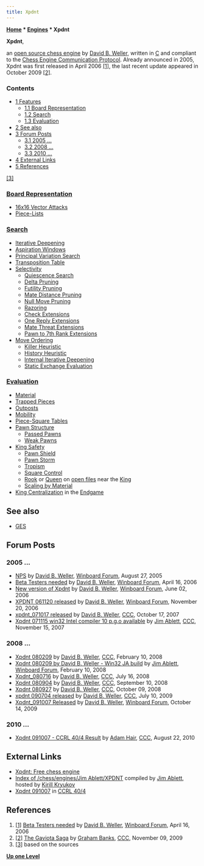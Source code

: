 ```yaml
---
title: Xpdnt
---
```

**[Home](Home "Home") \* [Engines](Engines "Engines") \* Xpdnt**


**Xpdnt**,  

an [open source chess engine](Category:Open_Source "Category:Open Source") by [David B. Weller](David_B._Weller "David B. Weller"), written in [C](C "C") and compliant to the [Chess Engine Communication Protocol](Chess_Engine_Communication_Protocol "Chess Engine Communication Protocol"). 
Already announced in 2005, Xpdnt was first released in April 2006 <a id="cite-note-1" href="#cite-ref-1">[1]</a>, 
the last recent update appeared in October 2009 <a id="cite-note-2" href="#cite-ref-2">[2]</a>. 



### Contents


* [1 Features](#features)
	+ [1.1 Board Representation](#board-representation)
	+ [1.2 Search](#search)
	+ [1.3 Evaluation](#evaluation)
* [2 See also](#see-also)
* [3 Forum Posts](#forum-posts)
	+ [3.1 2005 ...](#2005-...)
	+ [3.2 2008 ...](#2008-...)
	+ [3.3 2010 ...](#2010-...)
* [4 External Links](#external-links)
* [5 References](#references)






<a id="cite-note-3" href="#cite-ref-3">[3]</a>



### [Board Representation](Board_Representation "Board Representation")


* [16x16 Vector Attacks](Vector_Attacks "Vector Attacks")
* [Piece-Lists](Piece-Lists "Piece-Lists")


### [Search](Search "Search")


* [Iterative Deepening](Iterative_Deepening "Iterative Deepening")
* [Aspiration Windows](Aspiration_Windows "Aspiration Windows")
* [Principal Variation Search](Principal_Variation_Search "Principal Variation Search")
* [Transposition Table](Transposition_Table "Transposition Table")
* [Selectivity](Selectivity "Selectivity")
	+ [Quiescence Search](Quiescence_Search "Quiescence Search")
	+ [Delta Pruning](Delta_Pruning "Delta Pruning")
	+ [Futility Pruning](Futility_Pruning "Futility Pruning")
	+ [Mate Distance Pruning](Mate_Distance_Pruning "Mate Distance Pruning")
	+ [Null Move Pruning](Null_Move_Pruning "Null Move Pruning")
	+ [Razoring](Razoring "Razoring")
	+ [Check Extensions](Check_Extensions "Check Extensions")
	+ [One Reply Extensions](One_Reply_Extensions "One Reply Extensions")
	+ [Mate Threat Extensions](Mate_Threat_Extensions "Mate Threat Extensions")
	+ [Pawn to 7th Rank Extensions](Passed_Pawn_Extensions "Passed Pawn Extensions")
* [Move Ordering](Move_Ordering "Move Ordering")
	+ [Killer Heuristic](Killer_Heuristic "Killer Heuristic")
	+ [History Heuristic](History_Heuristic "History Heuristic")
	+ [Internal Iterative Deepening](Internal_Iterative_Deepening "Internal Iterative Deepening")
	+ [Static Exchange Evaluation](Static_Exchange_Evaluation "Static Exchange Evaluation")


### [Evaluation](Evaluation "Evaluation")


* [Material](Material "Material")
* [Trapped Pieces](Trapped_Pieces "Trapped Pieces")
* [Outposts](Outposts "Outposts")
* [Mobility](Mobility "Mobility")
* [Piece-Square Tables](Piece-Square_Tables "Piece-Square Tables")
* [Pawn Structure](Pawn_Structure "Pawn Structure")
	+ [Passed Pawns](Passed_Pawn "Passed Pawn")
	+ [Weak Pawns](Weak_Pawns "Weak Pawns")
* [King Safety](King_Safety "King Safety")
	+ [Pawn Shield](King_Safety#PawnShield "King Safety")
	+ [Pawn Storm](King_Safety#PawnStorm "King Safety")
	+ [Tropism](King_Safety#KingTropism "King Safety")
	+ [Square Control](King_Safety#SquareControl "King Safety")
	+ [Rook](Rook "Rook") or [Queen](Queen "Queen") on [open files](Open_File "Open File") near the [King](King "King")
	+ [Scaling by Material](King_Safety#Scaling "King Safety")
* [King Centralization](King_Centralization "King Centralization") in the [Endgame](Endgame "Endgame")


## See also


* [GES](GES "GES")


## Forum Posts


### 2005 ...


* [NPS](http://www.open-aurec.com/wbforum/viewtopic.php?f=4&t=3370&p=16850) by [David B. Weller](David_B._Weller "David B. Weller"), [Winboard Forum](Computer_Chess_Forums "Computer Chess Forums"), August 27, 2005
* [Beta Testers needed](http://www.open-aurec.com/wbforum/viewtopic.php?f=4&t=4664&p=24174) by [David B. Weller](David_B._Weller "David B. Weller"), [Winboard Forum](Computer_Chess_Forums "Computer Chess Forums"), April 16, 2006
* [New version of Xpdnt](http://www.open-aurec.com/wbforum/viewtopic.php?f=2&t=4927&p=25313) by [David B. Weller](David_B._Weller "David B. Weller"), [Winboard Forum](Computer_Chess_Forums "Computer Chess Forums"), June 02, 2006
* [XPDNT 061120 released](http://www.open-aurec.com/wbforum/viewtopic.php?f=2&t=5899&p=28499) by [David B. Weller](David_B._Weller "David B. Weller"), [Winboard Forum](Computer_Chess_Forums "Computer Chess Forums"), November 20, 2006
* [xpdnt\_071017 released](http://www.talkchess.com/forum/viewtopic.php?t=17186) by [David B. Weller](David_B._Weller "David B. Weller"), [CCC](CCC "CCC"), October 17, 2007
* [Xpdnt 071115 win32 Intel compiler 10 p.g.o available](http://www.talkchess.com/forum/viewtopic.php?t=17880) by [Jim Ablett](Jim_Ablett "Jim Ablett"), [CCC](CCC "CCC"), November 15, 2007


### 2008 ...


* [Xpdnt 080209](http://www.talkchess.com/forum/viewtopic.php?t=19517) by [David B. Weller](David_B._Weller "David B. Weller"), [CCC](CCC "CCC"), February 10, 2008
* [Xpdnt 080209 by David B. Weller - Win32 JA build](http://www.open-aurec.com/wbforum/viewtopic.php?f=2&t=7128&p=32732) by [Jim Ablett](Jim_Ablett "Jim Ablett"), [Winboard Forum](Computer_Chess_Forums "Computer Chess Forums"), February 10, 2008
* [Xpdnt\_080716](http://www.talkchess.com/forum/viewtopic.php?t=22395) by [David B. Weller](David_B._Weller "David B. Weller"), [CCC](CCC "CCC"), July 16, 2008
* [Xpdnt 080904](http://www.talkchess.com/forum/viewtopic.php?t=23617) by [David B. Weller](David_B._Weller "David B. Weller"), [CCC](CCC "CCC"), September 10, 2008
* [Xpdnt 080927](http://www.talkchess.com/forum/viewtopic.php?t=24275) by [David B. Weller](David_B._Weller "David B. Weller"), [CCC](CCC "CCC"), October 09, 2008
* [xpdnt 090704 released](http://www.talkchess.com/forum/viewtopic.php?t=28889) by [David B. Weller](David_B._Weller "David B. Weller"), [CCC](CCC "CCC"), July 10, 2009
* [Xpdnt\_091007 Released](http://www.open-aurec.com/wbforum/viewtopic.php?f=2&t=50482&p=191657) by [David B. Weller](David_B._Weller "David B. Weller"), [Winboard Forum](Computer_Chess_Forums "Computer Chess Forums"), October 14, 2009


### 2010 ...


* [Xpdnt 091007 - CCRL 40/4 Result](http://www.talkchess.com/forum/viewtopic.php?t=35857) by [Adam Hair](Adam_Hair "Adam Hair"), [CCC](CCC "CCC"), August 22, 2010


## External Links


* [Xpdnt: Free chess engine](http://www.opraus.com/ai/)
* [Index of /chess/engines/Jim Ablett/XPDNT](http://kirr.homeunix.org/chess/engines/Jim%20Ablett/XPDNT/) compiled by [Jim Ablett](Jim_Ablett "Jim Ablett"), hosted by [Kirill Kryukov](Kirill_Kryukov "Kirill Kryukov")
* [Xpdnt 091007](http://ccrl.chessdom.com/ccrl/404/cgi/engine_details.cgi?print=Details&each_game=1&eng=Xpdnt%20091007#Xpdnt_091007) in [CCRL 40/4](CCRL "CCRL")


## References


1. <a id="cite-ref-1" href="#cite-note-1">[1]</a> [Beta Testers needed](http://www.open-aurec.com/wbforum/viewtopic.php?f=4&t=4664&p=24174) by [David B. Weller](David_B._Weller "David B. Weller"), [Winboard Forum](Computer_Chess_Forums "Computer Chess Forums"), April 16, 2006
2. <a id="cite-ref-2" href="#cite-note-2">[2]</a> [The Gaviota Saga](http://www.talkchess.com/forum/viewtopic.php?t=30539) by [Graham Banks](Graham_Banks "Graham Banks"), [CCC](CCC "CCC"), November 09, 2009
3. <a id="cite-ref-3" href="#cite-note-3">[3]</a> based on the sources

**[Up one Level](Engines "Engines")**







 
